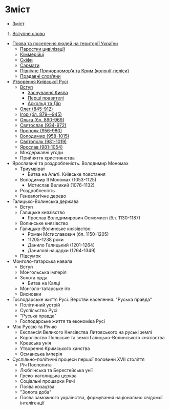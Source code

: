 # Зміст

* [Зміст](README.md)
1. [Вступне слово](vstup.md)
* [Поява та поселення людей на території України](1/poyava_ta_poselennya_lyudei_na_teritor_ukrani.md)
   * [Паростки цивілізації](1/parostki_tsivlzats.md)
   * [Кіммерійці](1/kimmerits.md)
   * [Скіфи](1/skfi.md)
   * [Сармати](1/sarmati.md)
   * [Пiвнiчне Причорномор’я та Крим (колонiї-полiси)](1/pivnichne_prichornomorya_ta_krim_koloni-polisi.md)
   * [Прадавні слов’яни](1/pradavn_slovyani.md)
* [Утворення Київської Русi](2/utvorennya_kivsko_rusi.md)
   * [Вступ](2/utvorennya_kivsko_rusi.md)
       * [Заснування Києва](2/zasnuvannya_kiva.md)
       * [Першi правителi](2/pershi_praviteli.md)
       * [Аскольд та Дiр](2/askold_ta_dir.md)
   * [Олег (845-912)](2/oleg_845-912.md)
   * [Iгор (бл. 879—945)](2/igor_bl_879945.md)
   * [Ольга (бл. 890-969)](2/olga_bl_890-969.md)
   * [Святослав (934-972)](2/svyatoslav_934-972.md)
   * [Ярополк (956-980)](2/yaropolk_956-980.md)
   * [Володимир (958-1015)](2/volodimir_958-1015.md)
   * [Святополк (981-1019)](2/svyatopolk_981-1019.md)
   * [Ярослав (981-1054)](2/yaroslav_981-1054.md)
   * Мiждержавнi угоди
   * Прийняття християнства
* Ярославичi та роздробленiсть. Володимир Мономах
   * Триумвірат
       * Битва на Альті. Київське повстання
   * Володимир ІІ Мономах (1053-1125)
       * Мстислав Великий (1076-1132)
   * Роздробленість
   * Генеалогічне дерево
* Галицько-Волинська держава
   * Вступ
   * Галицьке князівство
       * Ярослав Володимирович Осмомисл (бл. 1130-1187)
   * Волинське князівство
   * Галицько-Волинське князівство
       * Роман Мстиславович (бл. 1150-1205)
       * 11205-1238 роки
       * Данило Галицький (1201-1264)
       * Данилові нащадки (1264-1349)
   * Підсумок
* Монголо-татарська навала
   * Вступ
   * Монгольська імперія
   * Золота орда
       * Битва на Калці
   * Монголо-татарське іго
   * Висновки
* Господарське життя Русi. Верстви населення. "Руська правда"
   * Політичний устрій
   * Суспільство Русі
   * "Руська правда"
   * Господарське життя та економіка Русі
* Між Руссю та Річчю
   * Експансія Великого Князівства Литовського на руські землі
   * Королівство Польське та землі Галицько-Волинського князівства
   * Кревська унiя
   * Утворення Кримського ханства
   * Османська імперія
* Суспiльно-полiтичнi процеси першої половини XVII століття
   * Рiч Посполита
   * Люблiнська та Берестейська унiї
   * Греко-католицька церква
   * Соцiальнi прошарки Речi
   * Поява козацтва
   * "Золота доба"
   * Поява заможного українства, формування нацiонально свiдомої iнтелiгенцiї